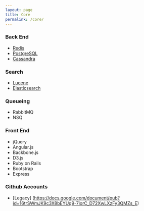 ```yaml
---
layout: page
title: Core
permalink: /core/
---
```


### Back End
* [Redis](http://redis.io)
* [PostgreSQL](http://www.postgresql.org)
* [Cassandra](http://cassandra.apache.org)

### Search
* [Lucene](http://lucene.apache.org)
* [Elasticsearch](http://www.elasticsearch.org)

### Queueing
* RabbitMQ
* NSQ

### Front End
* jQuery
* Angular.js
* Backbone.js
* D3.js
* Ruby on Rails
* Bootstrap
* Express

### Github Accounts
* [Legacy] (https://docs.google.com/document/pub?id=16trSWmJK9c3X8bEYUq9-7iorC_D72XwLXzFy3QMZs_E)
